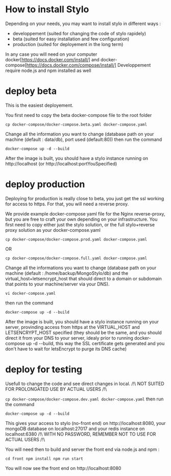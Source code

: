 # How to install Stylo

Depending on your needs, you may want to install stylo in different ways :
 - developpement (suited for changing the code of stylo rapidely)
 - beta (suited for easy installation and few configuration)
 - production (suited for deployement in the long term)

 In any case you will need on your computer docker[https://docs.docker.com/install/] and docker-compose[https://docs.docker.com/compose/install/]
 Developpement require node.js and npm installed as well

# deploy beta

This is the easiest deployement.

You first need to copy the beta docker-compose file to the root folder

`
cp docker-compose/docker-compose.beta.yaml docker-compose.yaml
`

Change all the information you want to change (database path on your machine (default : data/db), port used (default:80))
then run the command

`
docker-compose up -d --build
`

After the image is built, you should have a stylo instance running on http://localhost (or http://localhost:portYouSpecified)

# deploy production

Deploying for production is really close to beta, you just get the ssl working for access to https. For that, you will need a reverse proxy. 

We provide example docker-compose yaml file for the Nginx reverse-proxy, but you are free to craft your own depending on your infrastructure.
You first need to copy either just the stylo solution, or the full stylo+reverse proxy solution as your docker-compose.yaml

`
cp docker-compose/docker-compose.prod.yaml docker-compose.yaml
`

OR

`
cp docker-compose/docker-compose.full.yaml docker-compose.yaml
`

Change all the informations you want to change (database path on your machine (default : /home/backup/MongoStylo/db) and the virtual_host+letsencrypt_host that should direct to a domain or subdomain that points to your machine/server via your DNS).

`
vi docker-compose.yaml
`

then run the command

`
docker-compose up -d --build
`

After the image is built, you should have a stylo instance running on your server, provinding access from https at the VIRTUAL_HOST and LETSENCRYPT_HOST specified (they should be the same, and you should direct it from your DNS to your server, idealy prior to running docker-compose up -d --build, this way the SSL certificate gets generated and you don't have to wait for letsEncrypt to purge its DNS cache)

# deploy for testing

Usefull to change the code and see direct changes in local. /!\ NOT SUITED FOR PROLONGATED USE BY ACTUAL USERS /!\

`
cp docker-compose/docker-compose.dev.yaml docker-compose.yaml
`
then run the command

`
docker-compose up -d --build
`

This gives your access to stylo (no-front end) on http://localhost:8080, your mongoDB database on localhost:27017 and your redis instance on localhost:6380 /!\ WITH NO PASSWORD, REMEMBER NOT TO USE FOR ACTUAL USERS /!\

You will need then to build and server the front end via node.js and npm :

`
cd front
npm install
npm run start
`

You will now see the front end on http://localhost:8080